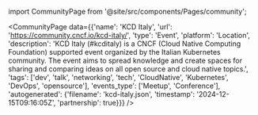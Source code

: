 
import CommunityPage from '@site/src/components/Pages/community';

<CommunityPage
    data={{'name': 'KCD Italy', 'url': 'https://community.cncf.io/kcd-italy/', 'type': 'Event', 'platform': 'Location', 'description': 'KCD Italy (#kcditaly) is a CNCF (Cloud Native Computing Foundation) supported event organized by the Italian Kubernetes community. The event aims to spread knowledge and create spaces for sharing and comparing ideas on all open source and cloud native topics.', 'tags': ['dev', 'talk', 'networking', 'tech', 'CloudNative', 'Kubernetes', 'DevOps', 'opensource'], 'events_type': ['Meetup', 'Conference'], 'autogenerated': {'filename': 'kcd-italy.json', 'timestamp': '2024-12-15T09:16:05Z', 'partnership': true}}}
/>
